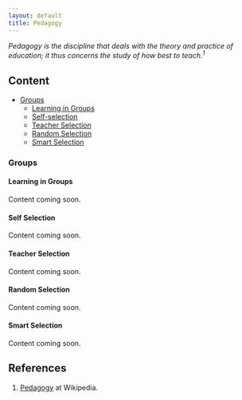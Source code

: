 ```yaml
---
layout: default
title: Pedagogy
---
```


<em>Pedagogy is the discipline that deals with the theory and practice of education; it thus concerns the study of how best to teach.<sup>1</sup></em>

## Content

- [Groups](#groups)
  - [Learning in Groups](#learning-in-groups)
  - [Self-selection](#self-selection) 
  - [Teacher Selection](#teacher-selection)
  - [Random Selection](#random-selection)
  - [Smart Selection](#smart-selection)

### Groups

#### Learning in Groups

Content coming soon.

#### Self Selection

Content coming soon.

#### Teacher Selection

Content coming soon.

#### Random Selection

Content coming soon.

#### Smart Selection 

Content coming soon.

## References

1. <a href="https://en.wikipedia.org/wiki/Pedagogy">Pedagogy</a> at Wikipedia.